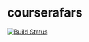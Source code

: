 # courserafars
[![Build Status](https://travis-ci.org/marioles/courserafars.svg?branch=master)](https://travis-ci.org/marioles/courserafars)
